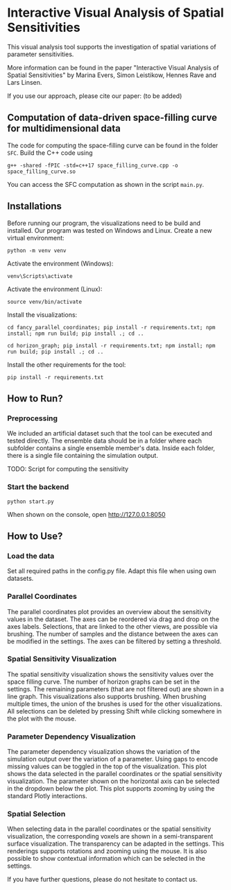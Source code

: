 # Interactive Visual Analysis of Spatial Sensitivities
This visual analysis tool supports the investigation of spatial variations of parameter sensitivities.

More information can be found in the paper "Interactive Visual Analysis of Spatial Sensitivities" by Marina Evers, Simon Leistikow, Hennes Rave and Lars Linsen.

If you use our approach, please cite our paper:
(to be added)

## Computation of data-driven space-filling curve for multidimensional data
The code for computing the space-filling curve can be found in the folder `SFC`. Build the C++ code using
```
g++ -shared -fPIC -std=c++17 space_filling_curve.cpp -o space_filling_curve.so
```

You can access the SFC computation as shown in the script `main.py`.

## Installations
Before running our program, the visualizations need to be build and installed. Our program was tested on Windows and Linux.
Create a new virtual environment:
```
python -m venv venv
```
Activate the environment (Windows):
```
venv\Scripts\activate
```
Activate the environment (Linux):
```
source venv/bin/activate
```
Install the visualizations:
```
cd fancy_parallel_coordinates; pip install -r requirements.txt; npm install; npm run build; pip install .; cd ..
```
```
cd horizon_graph; pip install -r requirements.txt; npm install; npm run build; pip install .; cd ..
```
Install the other requirements for the tool:
```
pip install -r requirements.txt
```

## How to Run?
### Preprocessing
We included an artificial dataset such that the tool can be executed and tested directly.
The ensemble data should be in a folder where each subfolder contains a single ensemble member's data. Inside each folder, there is a single file containing the simulation output.

TODO: Script for computing the sensitivity

### Start the backend
```
python start.py
```
When shown on the console, open http://127.0.0.1:8050

## How to Use?
### Load the data
Set all required paths in the config.py file. Adapt this file when using own datasets.

### Parallel Coordinates
The parallel coordinates plot provides an overview about the sensitivity values in the dataset. The axes can be reordered via drag and drop on the axes labels. Selections, that are linked to the other views, are possible via brushing. The number of samples and the distance between the axes can be modified in the settings. The axes can be filtered by setting a threshold.

### Spatial Sensitivity Visualization
The spatial sensitivity visualization shows the sensitivity values over the space filling curve. The number of horizon graphs can be set in the settings. The remaining parameters (that are not filtered out) are shown in a line graph. This visualizations also supports brushing. When brushing multiple times, the union of the brushes is used for the other visualizations. All selections can be deleted by pressing Shift while clicking somewhere in the plot with the mouse.

### Parameter Dependency Visualization
The parameter dependency visualization shows the variation of the simulation output over the variation of a parameter. Using gaps to encode missing values can be toggled in the top of the visualization. This plot shows the data selected in the parallel coordinates or the spatial sensitivity visualization. The parameter shown on the horizontal axis can be selected in the dropdown below the plot. This plot supports zooming by using the standard Plotly interactions.

### Spatial Selection
When selecting data in the parallel coordinates or the spatial sensitivity visualization, the corresponding voxels are shown in a semi-transparent surface visualization. The transparency can be adapted in the settings. This renderings supports rotations and zooming using the mouse. It is also possible to show contextual information which can be selected in the settings.

If you have further questions, please do not hesitate to contact us.